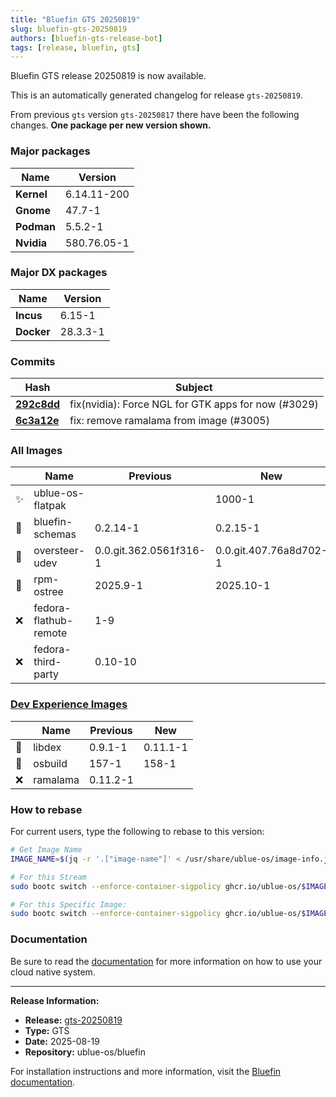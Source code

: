 ```yaml
---
title: "Bluefin GTS 20250819"
slug: bluefin-gts-20250819
authors: [bluefin-gts-release-bot]
tags: [release, bluefin, gts]
---
```


Bluefin GTS release 20250819 is now available.

<!--truncate-->

This is an automatically generated changelog for release `gts-20250819`.

From previous `gts` version `gts-20250817` there have been the following changes. **One package per new version shown.**

### Major packages

| Name       | Version     |
| ---------- | ----------- |
| **Kernel** | 6.14.11-200 |
| **Gnome**  | 47.7-1      |
| **Podman** | 5.5.2-1     |
| **Nvidia** | 580.76.05-1 |

### Major DX packages

| Name       | Version  |
| ---------- | -------- |
| **Incus**  | 6.15-1   |
| **Docker** | 28.3.3-1 |

### Commits

| Hash                                                                                               | Subject                                             |
| -------------------------------------------------------------------------------------------------- | --------------------------------------------------- |
| **[292c8dd](https://github.com/ublue-os/bluefin/commit/292c8dd2a9cb7171bf2f2a02ce6e1a2aa92addea)** | fix(nvidia): Force NGL for GTK apps for now (#3029) |
| **[6c3a12e](https://github.com/ublue-os/bluefin/commit/6c3a12e5a0e39a4e1c52fd85dcbd8626c6c62f3a)** | fix: remove ramalama from image (#3005)             |

### All Images

|     | Name                  | Previous               | New                    |
| --- | --------------------- | ---------------------- | ---------------------- |
| ✨  | ublue-os-flatpak      |                        | 1000-1                 |
| 🔄  | bluefin-schemas       | 0.2.14-1               | 0.2.15-1               |
| 🔄  | oversteer-udev        | 0.0.git.362.0561f316-1 | 0.0.git.407.76a8d702-1 |
| 🔄  | rpm-ostree            | 2025.9-1               | 2025.10-1              |
| ❌  | fedora-flathub-remote | 1-9                    |                        |
| ❌  | fedora-third-party    | 0.10-10                |                        |

### [Dev Experience Images](https://docs.projectbluefin.io/bluefin-dx)

|     | Name     | Previous | New      |
| --- | -------- | -------- | -------- |
| 🔄  | libdex   | 0.9.1-1  | 0.11.1-1 |
| 🔄  | osbuild  | 157-1    | 158-1    |
| ❌  | ramalama | 0.11.2-1 |          |

### How to rebase

For current users, type the following to rebase to this version:

```bash
# Get Image Name
IMAGE_NAME=$(jq -r '.["image-name"]' < /usr/share/ublue-os/image-info.json)

# For this Stream
sudo bootc switch --enforce-container-sigpolicy ghcr.io/ublue-os/$IMAGE_NAME:gts

# For this Specific Image:
sudo bootc switch --enforce-container-sigpolicy ghcr.io/ublue-os/$IMAGE_NAME:gts-20250819
```

### Documentation

Be sure to read the [documentation](https://docs.projectbluefin.io/) for more information
on how to use your cloud native system.

---

**Release Information:**

- **Release:** [gts-20250819](https://github.com/ublue-os/bluefin/releases/tag/gts-20250819)
- **Type:** GTS
- **Date:** 2025-08-19
- **Repository:** ublue-os/bluefin

For installation instructions and more information, visit the [Bluefin documentation](https://docs.projectbluefin.io/).
